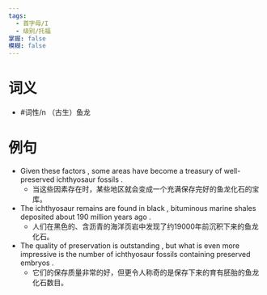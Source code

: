```yaml
---
tags:
  - 首字母/I
  - 级别/托福
掌握: false
模糊: false
---
```

# 词义
- #词性/n  （古生）鱼龙
# 例句
- Given these factors , some areas have become a treasury of well-preserved ichthyosaur fossils .
	- 当这些因素存在时，某些地区就会变成一个充满保存完好的鱼龙化石的宝库。
- The ichthyosaur remains are found in black , bituminous marine shales deposited about 190 million years ago .
	- 人们在黑色的、含沥青的海洋页岩中发现了约19000年前沉积下来的鱼龙化石。
- The quality of preservation is outstanding , but what is even more impressive is the number of ichthyosaur fossils containing preserved embryos .
	- 它们的保存质量非常的好，但更令人称奇的是保存下来的育有胚胎的鱼龙化石数目。
